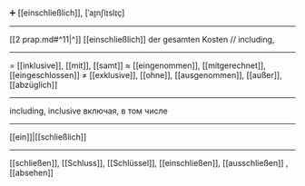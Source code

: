 ➕ [[einschließlich]], [ˈaɪ̯nʃlɪslɪç]

---
[[2 prap.md#^11|^]] [[einschließlich]] der gesamten Kosten // including, 

---
= [[inklusive]], [[mit]], [[samt]]
≈ [[eingenommen]], [[mitgerechnet]], [[eingeschlossen]]
≠ [[exklusive]], [[ohne]], [[ausgenommen]], [[außer]], [[abzüglich]]

---
including, inclusive
включая, в том числе

---
[[ein]]|[[schließlich]]

---
[[schließen]], [[Schluss]], [[Schlüssel]], [[einschließen]], [[ausschließen]]
, [[absehen]]